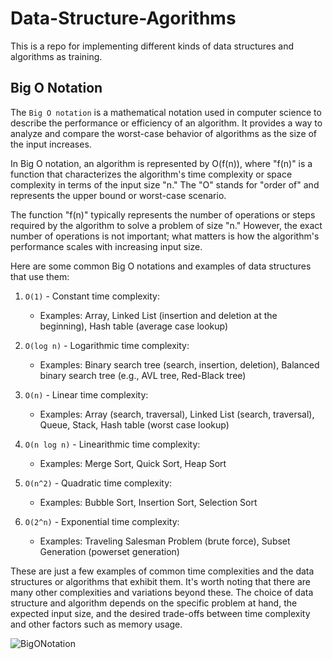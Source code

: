 # Data-Structure-Agorithms
This is a repo for implementing different kinds of data structures and algorithms as training.

## Big O Notation
The `Big O notation` is a mathematical notation used in computer science to describe the performance or efficiency of an algorithm. It provides a way to analyze and compare the worst-case behavior of algorithms as the size of the input increases.

In Big O notation, an algorithm is represented by O(f(n)), where "f(n)" is a function that characterizes the algorithm's time complexity or space complexity in terms of the input size "n." The "O" stands for "order of" and represents the upper bound or worst-case scenario.

The function "f(n)" typically represents the number of operations or steps required by the algorithm to solve a problem of size "n." However, the exact number of operations is not important; what matters is how the algorithm's performance scales with increasing input size.

Here are some common Big O notations and examples of data structures that use them:

1. `O(1)` - Constant time complexity:
   * Examples: Array, Linked List (insertion and deletion at the beginning), Hash table (average case lookup)

2. `O(log n)` - Logarithmic time complexity:
   * Examples: Binary search tree (search, insertion, deletion), Balanced binary search tree (e.g., AVL tree, Red-Black tree)

3. `O(n)` - Linear time complexity:
   * Examples: Array (search, traversal), Linked List (search, traversal), Queue, Stack, Hash table (worst case lookup)

4. `O(n log n)` - Linearithmic time complexity:
   * Examples: Merge Sort, Quick Sort, Heap Sort

5. `O(n^2)` - Quadratic time complexity:
   * Examples: Bubble Sort, Insertion Sort, Selection Sort

6. `O(2^n)` - Exponential time complexity:
   * Examples: Traveling Salesman Problem (brute force), Subset Generation (powerset generation)

These are just a few examples of common time complexities and the data structures or algorithms that exhibit them. It's worth noting that there are many other complexities and variations beyond these. The choice of data structure and algorithm depends on the specific problem at hand, the expected input size, and the desired trade-offs between time complexity and other factors such as memory usage.

![BigONotation](https://github.com/omarsamy3/Data-Structure-Agorithms/assets/76973221/58645f89-7da2-432a-96ab-a3a1772a4cba)
